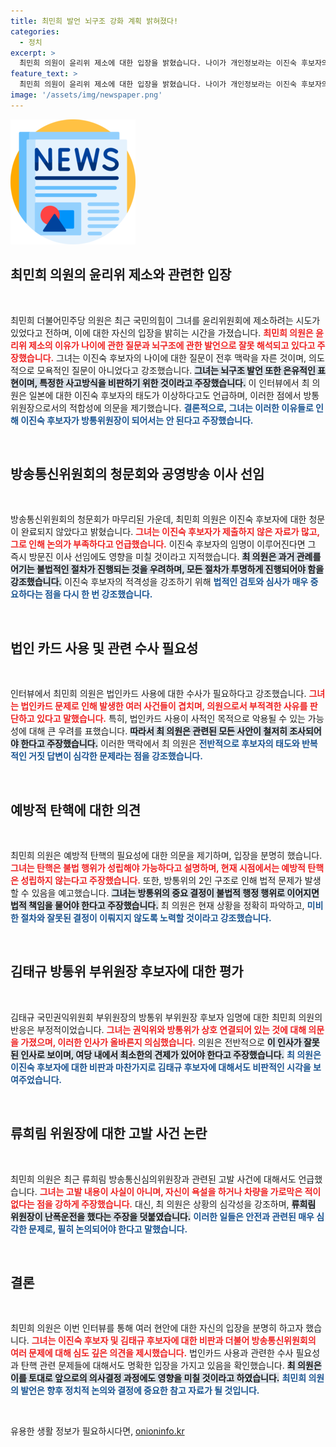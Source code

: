 ```yaml
---
title: 최민희 발언 뇌구조 강화 계획 밝혀졌다!
categories:
  - 정치
excerpt: >
  최민희 의원이 윤리위 제소에 대한 입장을 밝혔습니다. 나이가 개인정보라는 이진숙 후보자의 반응에 폭소를 터뜨린 그는, 뇌구조 발언과 일본 정책 비판에 대한 소신을 확고히 했습니다. 여야의 팽팽한 대립 속, 과방위의 향후 행보에 관심이 쏠리고 있습니다.
feature_text: >
  최민희 의원이 윤리위 제소에 대한 입장을 밝혔습니다. 나이가 개인정보라는 이진숙 후보자의 반응에 폭소를 터뜨린 그는, 뇌구조 발언과 일본 정책 비판에 대한 소신을 확고히 했습니다. 여야의 팽팽한 대립 속, 과방위의 향후 행보에 관심이 쏠리고 있습니다.
image: '/assets/img/newspaper.png'
---
```


<p><img src="/assets/img/newspaper.png" alt="kimp 속보" /></p>

<h2 data-ke-size="size26">최민희 의원의 윤리위 제소와 관련한 입장</h2>

<p data-ke-size="size16">&nbsp;</p>

<p>최민희 더불어민주당 의원은 최근 국민의힘이 그녀를 윤리위원회에 제소하려는 시도가 있었다고 전하며, 이에 대한 자신의 입장을 밝히는 시간을 가졌습니다. <b><span style="color: #ee2323;">최민희 의원은 윤리위 제소의 이유가 나이에 관한 질문과 뇌구조에 관한 발언으로 잘못 해석되고 있다고 주장했습니다.</span></b> 그녀는 이진숙 후보자의 나이에 대한 질문이 전후 맥락을 자른 것이며, 의도적으로 모욕적인 질문이 아니었다고 강조했습니다. <b><span style="background-color: #21538527;">그녀는 뇌구조 발언 또한 은유적인 표현이며, 특정한 사고방식을 비판하기 위한 것이라고 주장했습니다.</span></b> 이 인터뷰에서 최 의원은 일본에 대한 이진숙 후보자의 태도가 이상하다고도 언급하며, 이러한 점에서 방통위원장으로서의 적합성에 의문을 제기했습니다. <b><span style="color: #1a5490;">결론적으로, 그녀는 이러한 이유들로 인해 이진숙 후보자가 방통위원장이 되어서는 안 된다고 주장했습니다.</span></b></p>

<p data-ke-size="size16">&nbsp;</p>

<h2 data-ke-size="size26">방송통신위원회의 청문회와 공영방송 이사 선임</h2>

<p data-ke-size="size16">&nbsp;</p>

<p>방송통신위원회의 청문회가 마무리된 가운데, 최민희 의원은 이진숙 후보자에 대한 청문이 완료되지 않았다고 밝혔습니다. <b><span style="color: #ee2323;">그녀는 이진숙 후보자가 제출하지 않은 자료가 많고, 그로 인해 논의가 부족하다고 언급했습니다.</span></b> 이진숙 후보자의 임명이 이루어진다면 그 즉시 방문진 이사 선임에도 영향을 미칠 것이라고 지적했습니다. <b><span style="background-color: #21538527;">최 의원은 과거 관례를 어기는 불법적인 절차가 진행되는 것을 우려하며, 모든 절차가 투명하게 진행되어야 함을 강조했습니다.</span></b> 이진숙 후보자의 적격성을 강조하기 위해 <b><span style="color: #1a5490;">법적인 검토와 심사가 매우 중요하다는 점을 다시 한 번 강조했습니다.</span></b></p>

<p data-ke-size="size16">&nbsp;</p>

<h2 data-ke-size="size26">법인 카드 사용 및 관련 수사 필요성</h2>

<p data-ke-size="size16">&nbsp;</p>

<p>인터뷰에서 최민희 의원은 법인카드 사용에 대한 수사가 필요하다고 강조했습니다. <b><span style="color: #ee2323;">그녀는 법인카드 문제로 인해 발생한 여러 사건들이 겹치며, 의원으로서 부적격한 사유를 판단하고 있다고 말했습니다.</span></b> 특히, 법인카드 사용이 사적인 목적으로 악용될 수 있는 가능성에 대해 큰 우려를 표했습니다. <b><span style="background-color: #21538527;">따라서 최 의원은 관련된 모든 사안이 철저히 조사되어야 한다고 주장했습니다.</span></b> 이러한 맥락에서 최 의원은 <b><span style="color: #1a5490;">전반적으로 후보자의 태도와 반복적인 거짓 답변이 심각한 문제라는 점을 강조했습니다.</span></b></p>

<p data-ke-size="size16">&nbsp;</p>

<h2 data-ke-size="size26">예방적 탄핵에 대한 의견</h2>

<p data-ke-size="size16">&nbsp;</p>

<p>최민희 의원은 예방적 탄핵의 필요성에 대한 의문을 제기하며, 입장을 분명히 했습니다. <b><span style="color: #ee2323;">그녀는 탄핵은 불법 행위가 성립해야 가능하다고 설명하며, 현재 시점에서는 예방적 탄핵은 성립하지 않는다고 주장했습니다.</span></b> 또한, 방통위의 2인 구조로 인해 법적 문제가 발생할 수 있음을 예고했습니다. <b><span style="background-color: #21538527;">그녀는 방통위의 중요 결정이 불법적 행정 행위로 이어지면 법적 책임을 물어야 한다고 주장했습니다.</span></b> 최 의원은 현재 상황을 정확히 파악하고, <b><span style="color: #1a5490;">미비한 절차와 잘못된 결정이 이뤄지지 않도록 노력할 것이라고 강조했습니다.</span></b></p>

<p data-ke-size="size16">&nbsp;</p>

<h2 data-ke-size="size26">김태규 방통위 부위원장 후보자에 대한 평가</h2>

<p data-ke-size="size16">&nbsp;</p>

<p>김태규 국민권익위원회 부위원장의 방통위 부위원장 후보자 임명에 대한 최민희 의원의 반응은 부정적이었습니다. <b><span style="color: #ee2323;">그녀는 권익위와 방통위가 상호 연결되어 있는 것에 대해 의문을 가졌으며, 이러한 인사가 올바른지 의심했습니다.</span></b> 의원은 전반적으로 <b><span style="background-color: #21538527;">이 인사가 잘못된 인사로 보이며, 여당 내에서 최소한의 견제가 있어야 한다고 주장했습니다.</span></b> <b><span style="color: #1a5490;">최 의원은 이진숙 후보자에 대한 비판과 마찬가지로 김태규 후보자에 대해서도 비판적인 시각을 보여주었습니다.</span></b></p>

<p data-ke-size="size16">&nbsp;</p>

<h2 data-ke-size="size26">류희림 위원장에 대한 고발 사건 논란</h2>

<p data-ke-size="size16">&nbsp;</p>

<p>최민희 의원은 최근 류희림 방송통신심의위원장과 관련된 고발 사건에 대해서도 언급했습니다. <b><span style="color: #ee2323;">그녀는 고발 내용이 사실이 아니며, 자신이 욕설을 하거나 차량을 가로막은 적이 없다는 점을 강하게 주장했습니다.</span></b> 대신, 최 의원은 상황의 심각성을 강조하며, <b><span style="background-color: #21538527;">류희림 위원장이 난폭운전을 했다는 주장을 덧붙였습니다.</span></b> <b><span style="color: #1a5490;">이러한 일들은 안전과 관련된 매우 심각한 문제로, 필히 논의되어야 한다고 말했습니다.</span></b></p>

<p data-ke-size="size16">&nbsp;</p>

<h2 data-ke-size="size26">결론</h2>

<p data-ke-size="size16">&nbsp;</p>

<p>최민희 의원은 이번 인터뷰를 통해 여러 현안에 대한 자신의 입장을 분명히 하고자 했습니다. <b><span style="color: #ee2323;">그녀는 이진숙 후보자 및 김태규 후보자에 대한 비판과 더불어 방송통신위원회의 여러 문제에 대해 심도 깊은 의견을 제시했습니다.</span></b> 법인카드 사용과 관련한 수사 필요성과 탄핵 관련 문제들에 대해서도 명확한 입장을 가지고 있음을 확인했습니다. <b><span style="background-color: #21538527;">최 의원은 이를 토대로 앞으로의 의사결정 과정에도 영향을 미칠 것이라고 하였습니다.</span></b> <b><span style="color: #1a5490;">최민희 의원의 발언은 향후 정치적 논의와 결정에 중요한 참고 자료가 될 것입니다.</span></b></p>

<p data-ke-size="size16">&nbsp;</p>
유용한 생활 정보가 필요하시다면, <a href="https://onioninfo.kr" rel="dofollow">onioninfo.kr</a>


